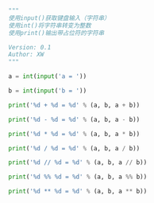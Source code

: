 ```python
"""
使用input()获取键盘输入（字符串）
使用int()将字符串转变为整数
使用print()输出带占位符的字符串

Version: 0.1
Author: XW
"""
```


```python
a = int(input('a = '))
```


```python
b = int(input('b = '))
```


```python
print('%d + %d = %d' % (a, b, a + b))
```


```python
print('%d - %d = %d' % (a, b, a - b))
```


```python
print('%d * %d = %d' % (a, b, a * b))
```


```python
print('%d / %d = %d' % (a, b, a / b))
```


```python
print('%d // %d = %d' % (a, b, a // b))
```


```python
print('%d %% %d = %d' % (a, b, a %% b))
```


```python
print('%d ** %d = %d' % (a, b, a ** b))
```
